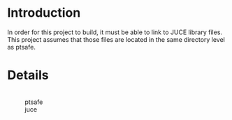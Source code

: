 # Introduction #

In order for this project to build, it must be able to link to JUCE library files.  This project assumes that those files are located in the same directory level as ptsafe.


# Details #

<dl>
<dt> <Your Project Folder><br>
<dd> ptsafe<br>
<dd> juce